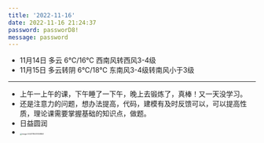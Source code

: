 ```yaml
---
title: '2022-11-16'
date: 2022-11-16 21:24:37
password: passworD8!
message: password
---
```

- 11月14日 多云 6℃/16℃ 西南风转西风3-4级
- 11月15日 多云转阴 6℃/18℃ 东南风3-4级转南风小于3级

***

- 上午一上午的课，下午睡了一下午，晚上去锻炼了，真棒！又一天没学习。
- 还是注意力的问题，想办法提高，代码，建模有及时反馈可以，可以提高性质，理论课需要掌握基础的知识点，做题。
- 日益圆润
- <img src="http://nidhogg-110.cn/image-20221116213129863.png" alt="image-20221116213129863" style="zoom:25%;" />